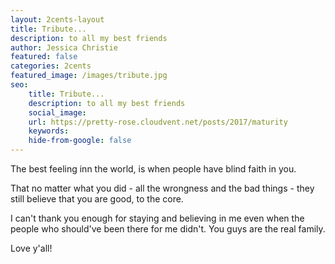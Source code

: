 ```yaml
---
layout: 2cents-layout
title: Tribute...
description: to all my best friends
author: Jessica Christie
featured: false
categories: 2cents
featured_image: /images/tribute.jpg
seo: 
    title: Tribute...
    description: to all my best friends
    social_image: 
    url: https://pretty-rose.cloudvent.net/posts/2017/maturity
    keywords: 
    hide-from-google: false
---
```

The best feeling inn the world, is when people have blind faith in you.

That no matter what you did - all the wrongness and the bad things - they still believe that you are good, to the core.

I can't thank you enough for staying and believing in me even when the people who should've been there for me didn't. You guys are the real family.

Love y'all!

&nbsp;
